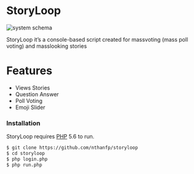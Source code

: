# StoryLoop

![system schema](https://i.ibb.co/sPXrpwN/Story-Loop-Run.png)

StoryLoop it’s a console-based script created for massvoting (mass poll voting) and masslooking stories

# Features

  - Views Stories
  - Question Answer
  - Poll Voting
  - Emoji Slider

### Installation

StoryLoop requires [PHP](https://www.php.net/) 5.6 to run.

```sh
$ git clone https://github.com/nthanfp/storyloop
$ cd storyloop
$ php login.php
$ php run.php
```

